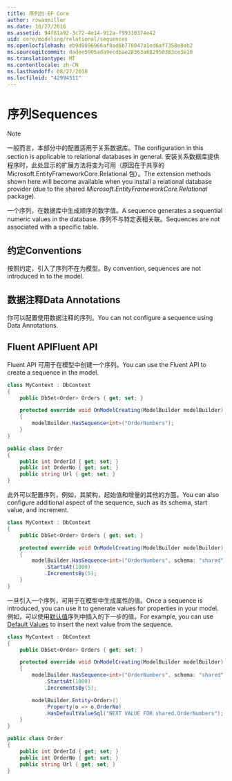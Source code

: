 ```yaml
---
title: 序列的 EF Core
author: rowanmiller
ms.date: 10/27/2016
ms.assetid: 94f81a92-3c72-4e14-912a-f99310374e42
uid: core/modeling/relational/sequences
ms.openlocfilehash: eb9d9896966af0ad6b778047a1ed6af7358e8eb2
ms.sourcegitcommit: dadee5905ada9ecdbae28363a682950383ce3e10
ms.translationtype: MT
ms.contentlocale: zh-CN
ms.lasthandoff: 08/27/2018
ms.locfileid: "42994511"
---
```

# <a name="sequences"></a><span data-ttu-id="e90a0-102">序列</span><span class="sxs-lookup"><span data-stu-id="e90a0-102">Sequences</span></span>

> [!NOTE]  
> <span data-ttu-id="e90a0-103">一般而言，本部分中的配置适用于关系数据库。</span><span class="sxs-lookup"><span data-stu-id="e90a0-103">The configuration in this section is applicable to relational databases in general.</span></span> <span data-ttu-id="e90a0-104">安装关系数据库提供程序时，此处显示的扩展方法将变为可用（原因在于共享的 Microsoft.EntityFrameworkCore.Relational 包）。</span><span class="sxs-lookup"><span data-stu-id="e90a0-104">The extension methods shown here will become available when you install a relational database provider (due to the shared *Microsoft.EntityFrameworkCore.Relational* package).</span></span>

<span data-ttu-id="e90a0-105">一个序列，在数据库中生成顺序的数字值。</span><span class="sxs-lookup"><span data-stu-id="e90a0-105">A sequence generates a sequential numeric values in the database.</span></span> <span data-ttu-id="e90a0-106">序列不与特定表相关联。</span><span class="sxs-lookup"><span data-stu-id="e90a0-106">Sequences are not associated with a specific table.</span></span>

## <a name="conventions"></a><span data-ttu-id="e90a0-107">约定</span><span class="sxs-lookup"><span data-stu-id="e90a0-107">Conventions</span></span>

<span data-ttu-id="e90a0-108">按照约定，引入了序列不在为模型。</span><span class="sxs-lookup"><span data-stu-id="e90a0-108">By convention, sequences are not introduced in to the model.</span></span>

## <a name="data-annotations"></a><span data-ttu-id="e90a0-109">数据注释</span><span class="sxs-lookup"><span data-stu-id="e90a0-109">Data Annotations</span></span>

<span data-ttu-id="e90a0-110">你可以配置使用数据注释的序列。</span><span class="sxs-lookup"><span data-stu-id="e90a0-110">You can not configure a sequence using Data Annotations.</span></span>

## <a name="fluent-api"></a><span data-ttu-id="e90a0-111">Fluent API</span><span class="sxs-lookup"><span data-stu-id="e90a0-111">Fluent API</span></span>

<span data-ttu-id="e90a0-112">Fluent API 可用于在模型中创建一个序列。</span><span class="sxs-lookup"><span data-stu-id="e90a0-112">You can use the Fluent API to create a sequence in the model.</span></span>

<!-- [!code-csharp[Main](samples/core/relational/Modeling/FluentAPI/Samples/Relational/Sequence.cs?highlight=7)] -->
``` csharp
class MyContext : DbContext
{
    public DbSet<Order> Orders { get; set; }

    protected override void OnModelCreating(ModelBuilder modelBuilder)
    {
        modelBuilder.HasSequence<int>("OrderNumbers");
    }
}

public class Order
{
    public int OrderId { get; set; }
    public int OrderNo { get; set; }
    public string Url { get; set; }
}
```

<span data-ttu-id="e90a0-113">此外可以配置序列，例如，其架构，起始值和增量的其他的方面。</span><span class="sxs-lookup"><span data-stu-id="e90a0-113">You can also configure additional aspect of the sequence, such as its schema, start value, and increment.</span></span>

<!-- [!code-csharp[Main](samples/core/relational/Modeling/FluentAPI/Samples/Relational/SequenceConfigured.cs?highlight=7,8,9)] -->
``` csharp
class MyContext : DbContext
{
    public DbSet<Order> Orders { get; set; }

    protected override void OnModelCreating(ModelBuilder modelBuilder)
    {
        modelBuilder.HasSequence<int>("OrderNumbers", schema: "shared")
            .StartsAt(1000)
            .IncrementsBy(5);
    }
}
```

<span data-ttu-id="e90a0-114">一旦引入一个序列，可用于在模型中生成属性的值。</span><span class="sxs-lookup"><span data-stu-id="e90a0-114">Once a sequence is introduced, you can use it to generate values for properties in your model.</span></span> <span data-ttu-id="e90a0-115">例如，可以使用[默认值](default-values.md)序列中插入的下一步的值。</span><span class="sxs-lookup"><span data-stu-id="e90a0-115">For example, you can use [Default Values](default-values.md) to insert the next value from the sequence.</span></span>

<!-- [!code-csharp[Main](samples/core/relational/Modeling/FluentAPI/Samples/Relational/SequenceUsed.cs?highlight=11,12,13)] -->
``` csharp
class MyContext : DbContext
{
    public DbSet<Order> Orders { get; set; }

    protected override void OnModelCreating(ModelBuilder modelBuilder)
    {
        modelBuilder.HasSequence<int>("OrderNumbers", schema: "shared")
            .StartsAt(1000)
            .IncrementsBy(5);

        modelBuilder.Entity<Order>()
            .Property(o => o.OrderNo)
            .HasDefaultValueSql("NEXT VALUE FOR shared.OrderNumbers");
    }
}

public class Order
{
    public int OrderId { get; set; }
    public int OrderNo { get; set; }
    public string Url { get; set; }
}
```

